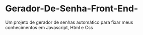 # Gerador-De-Senha-Front-End-
Um projeto de gerador de senhas automático para fixar meus conhecimentos em Javascript, Html e Css
